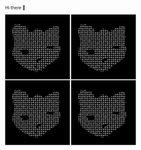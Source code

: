 Hi there 👋

<p float="left">
<!--startimg--><img src=https://raw.githubusercontent.com/Sceleratis/Sceleratis/main/.github/images/d-17.gif height=210; width=210; align=left; alt=Woops. Guess the image failed... /><!--endimg-->
<!--startimg--><img src=https://raw.githubusercontent.com/Sceleratis/Sceleratis/main/.github/images/d-17.gif height=210; width=210; align=left; alt=Woops. Guess the image failed... /><!--endimg-->
<!--startimg--><img src=https://raw.githubusercontent.com/Sceleratis/Sceleratis/main/.github/images/d-17.gif height=210; width=210; align=left; alt=Woops. Guess the image failed... /><!--endimg-->
<!--startimg--><img src=https://raw.githubusercontent.com/Sceleratis/Sceleratis/main/.github/images/d-17.gif height=210; width=210; align=left; alt=Woops. Guess the image failed... /><!--endimg-->
</p>

